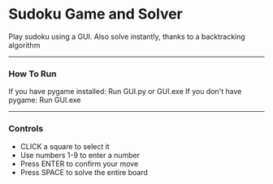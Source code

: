 # Sudoku Game and Solver
Play sudoku using a GUI. Also solve instantly, thanks to a backtracking algorithm
***  
### How To Run
If you have pygame installed: Run GUI.py or GUI.exe
If you don't have pygame: Run GUI.exe
***  
### Controls
- CLICK a square to select it
- Use numbers 1-9 to enter a number
- Press ENTER to confirm your move
- Press SPACE to solve the entire board 